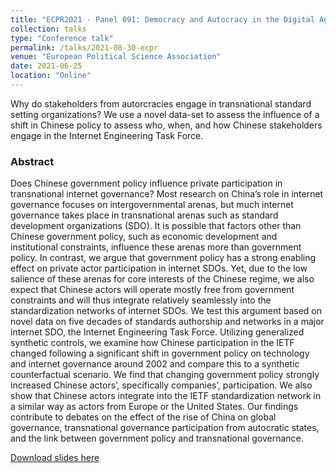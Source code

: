 ```yaml
---
title: "ECPR2021 - Panel 091: Democracy and Autocracy in the Digital Age"
collection: talks
type: "Conference talk"
permalink: /talks/2021-08-30-ecpr
venue: "European Political Science Association"
date: 2021-06-25
location: "Online"
---
```


Why do stakeholders from autorcracies engage in transnational standard setting organizations? We use a novel data-set to assess the influence of a shift in Chinese policy to assess who, when, and how Chinese stakeholders engage in the Internet Engineering Task Force.

### Abstract

Does Chinese government policy influence private participation in transnational internet governance? Most research on China’s role in internet governance focuses on intergovernmental arenas, but much internet governance takes place in transnational arenas such as standard development organizations (SDO). It is possible that factors other than Chinese government policy, such as economic development and institutional constraints, influence these arenas more than government policy. In contrast, we argue that government policy has a strong enabling effect on private actor participation in internet SDOs. Yet, due to the low salience of these arenas for core interests of the Chinese regime, we also expect that Chinese actors will operate mostly free from government constraints and will thus integrate relatively seamlessly into the standardization networks of internet SDOs. We test this argument based on novel data on five decades of standards authorship and networks in a major internet SDO, the Internet Engineering Task Force. Utilizing generalized synthetic controls, we examine how Chinese participation in the IETF changed following a significant shift in government policy on technology and internet governance around 2002 and compare this to a synthetic counterfactual scenario. We find that changing government policy strongly increased Chinese actors’, specifically companies’, participation. We also show that Chinese actors integrate into the IETF standardization network in a similar way as actors from Europe or the United States. Our findings contribute to debates on the effect of the rise of China on global governance, transnational governance participation from autocratic states, and the link between government policy and transnational governance.

[Download slides here](http://davidweyrauch.github.io/files/2021-talks-ecpr1.html)

